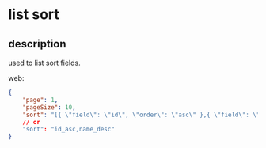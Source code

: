 # list sort

## description

used to list sort fields.

web:
```json
{
    "page": 1,
    "pageSize": 10,
    "sort": "[{ \"field\": \"id\", \"order\": \"asc\" },{ \"field\": \"name\", \"order\": \"desc\" }]"
    // or 
    "sort": "id_asc,name_desc"
}

```
